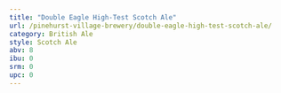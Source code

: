 ```yaml
---
title: "Double Eagle High-Test Scotch Ale"
url: /pinehurst-village-brewery/double-eagle-high-test-scotch-ale/
category: British Ale
style: Scotch Ale
abv: 8
ibu: 0
srm: 0
upc: 0
---
```


